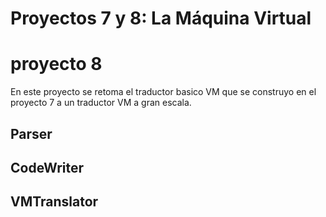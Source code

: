 # Proyectos 7 y 8: La Máquina Virtual

# proyecto 8
En este proyecto se retoma el traductor basico VM que se construyo en el proyecto 7 a un traductor VM a gran escala.

## Parser

## CodeWriter

## VMTranslator

